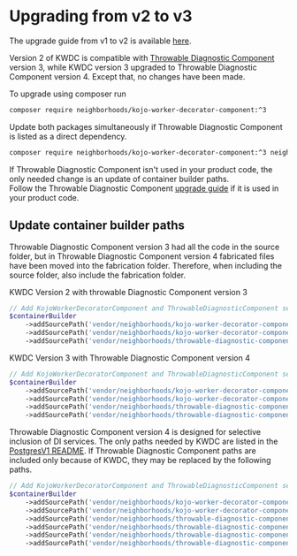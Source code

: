 # Upgrading from v2 to v3

The upgrade guide from v1 to v2 is available [here](https://github.com/neighborhoods/KojoWorkerDecoratorComponent/blob/2.0.0/docs/UpgradeGuide.md).

Version 2 of KWDC is compatible with [Throwable Diagnostic Component](https://github.com/neighborhoods/ThrowableDiagnosticComponent) version 3, while KWDC version 3 upgraded to Throwable Diagnostic Component version 4. Except that, no changes have been made.

To upgrade using composer run
```bash
composer require neighborhoods/kojo-worker-decorator-component:^3
```
Update both packages simultaneously if Throwable Diagnostic Component is listed as a direct dependency.
```bash
composer require neighborhoods/kojo-worker-decorator-component:^3 neighborhoods/throwable-diagnostic-component:^4
```
If Throwable Diagnostic Component isn't used in your product code, the only needed change is an update of container builder paths.  
Follow the Throwable Diagnostic Component [upgrade guide](https://github.com/neighborhoods/ThrowableDiagnosticComponent/tree/4.0.0/docs/UpgradeGuide.md) if it is used in your product code.

## Update container builder paths
Throwable Diagnostic Component version 3 had all the code in the source folder, but in Throwable Diagnostic Component version 4 fabricated files have been moved into the fabrication folder. Therefore, when including the source folder, also include the fabrication folder.

KWDC Version 2 with throwable Diagnostic Component version 3
```php
// Add KojoWorkerDecoratorComponent and ThrowableDiagnosticComponent service definitions
$containerBuilder
    ->addSourcePath('vendor/neighborhoods/kojo-worker-decorator-component/fab')
    ->addSourcePath('vendor/neighborhoods/kojo-worker-decorator-component/src')
    ->addSourcePath('vendor/neighborhoods/throwable-diagnostic-component/src');
```
KWDC Version 3 with Throwable Diagnostic Component version 4
```php
// Add KojoWorkerDecoratorComponent and ThrowableDiagnosticComponent service definitions
$containerBuilder
    ->addSourcePath('vendor/neighborhoods/kojo-worker-decorator-component/fab')
    ->addSourcePath('vendor/neighborhoods/kojo-worker-decorator-component/src')
    ->addSourcePath('vendor/neighborhoods/throwable-diagnostic-component/fab')
    ->addSourcePath('vendor/neighborhoods/throwable-diagnostic-component/src');
```
Throwable Diagnostic Component version 4 is designed for selective inclusion of DI services. The only paths needed by KWDC are listed in the [PostgresV1 README](https://github.com/neighborhoods/ThrowableDiagnosticComponent/tree/4.0.0/src/ThrowableDiagnosticV1Decorators/PostgresV1/README.md#paths). If Throwable Diagnostic Component paths are included only because of KWDC, they may be replaced by the following paths.
```php
// Add KojoWorkerDecoratorComponent and ThrowableDiagnosticComponent service definitions
$containerBuilder
    ->addSourcePath('vendor/neighborhoods/kojo-worker-decorator-component/fab')
    ->addSourcePath('vendor/neighborhoods/kojo-worker-decorator-component/src')
    ->addSourcePath('vendor/neighborhoods/throwable-diagnostic-component/fab/ThrowableDiagnosticV1')
    ->addSourcePath('vendor/neighborhoods/throwable-diagnostic-component/src/ThrowableDiagnosticV1')
    ->addSourcePath('vendor/neighborhoods/throwable-diagnostic-component/fab/ThrowableDiagnosticV1Decorators/PostgresV1')
    ->addSourcePath('vendor/neighborhoods/throwable-diagnostic-component/src/ThrowableDiagnosticV1Decorators/PostgresV1');
```
